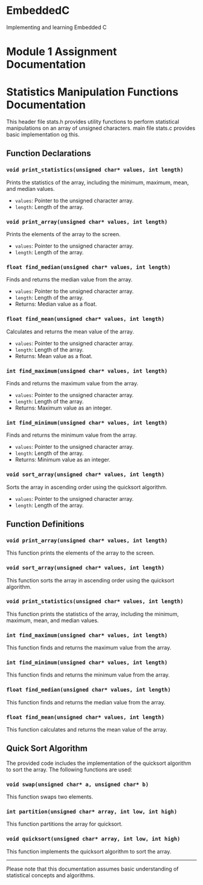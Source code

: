 # EmbeddedC
Implementing and learning Embedded C 

# Module 1 Assignment Documentation

# Statistics Manipulation Functions Documentation

This header file stats.h provides utility functions to perform statistical manipulations on an array of unsigned characters.
main file stats.c provides basic implementation og this.

## Function Declarations

### `void print_statistics(unsigned char* values, int length)`

Prints the statistics of the array, including the minimum, maximum, mean, and median values.

- `values`: Pointer to the unsigned character array.
- `length`: Length of the array.

### `void print_array(unsigned char* values, int length)`

Prints the elements of the array to the screen.

- `values`: Pointer to the unsigned character array.
- `length`: Length of the array.

### `float find_median(unsigned char* values, int length)`

Finds and returns the median value from the array.

- `values`: Pointer to the unsigned character array.
- `length`: Length of the array.
- Returns: Median value as a float.

### `float find_mean(unsigned char* values, int length)`

Calculates and returns the mean value of the array.

- `values`: Pointer to the unsigned character array.
- `length`: Length of the array.
- Returns: Mean value as a float.

### `int find_maximum(unsigned char* values, int length)`

Finds and returns the maximum value from the array.

- `values`: Pointer to the unsigned character array.
- `length`: Length of the array.
- Returns: Maximum value as an integer.

### `int find_minimum(unsigned char* values, int length)`

Finds and returns the minimum value from the array.

- `values`: Pointer to the unsigned character array.
- `length`: Length of the array.
- Returns: Minimum value as an integer.

### `void sort_array(unsigned char* values, int length)`

Sorts the array in ascending order using the quicksort algorithm.

- `values`: Pointer to the unsigned character array.
- `length`: Length of the array.

## Function Definitions

### `void print_array(unsigned char* values, int length)`

This function prints the elements of the array to the screen.

### `void sort_array(unsigned char* values, int length)`

This function sorts the array in ascending order using the quicksort algorithm.

### `void print_statistics(unsigned char* values, int length)`

This function prints the statistics of the array, including the minimum, maximum, mean, and median values.

### `int find_maximum(unsigned char* values, int length)`

This function finds and returns the maximum value from the array.

### `int find_minimum(unsigned char* values, int length)`

This function finds and returns the minimum value from the array.

### `float find_median(unsigned char* values, int length)`

This function finds and returns the median value from the array.

### `float find_mean(unsigned char* values, int length)`

This function calculates and returns the mean value of the array.

## Quick Sort Algorithm

The provided code includes the implementation of the quicksort algorithm to sort the array. The following functions are used:

### `void swap(unsigned char* a, unsigned char* b)`

This function swaps two elements.

### `int partition(unsigned char* array, int low, int high)`

This function partitions the array for quicksort.

### `void quicksort(unsigned char* array, int low, int high)`

This function implements the quicksort algorithm to sort the array.

---

Please note that this documentation assumes basic understanding of statistical concepts and algorithms.


